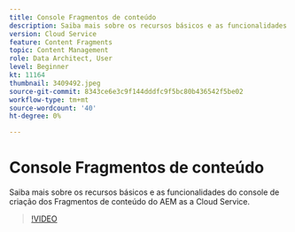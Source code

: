 ```yaml
---
title: Console Fragmentos de conteúdo
description: Saiba mais sobre os recursos básicos e as funcionalidades do console de criação dos Fragmentos de conteúdo do AEM as a Cloud Service.
version: Cloud Service
feature: Content Fragments
topic: Content Management
role: Data Architect, User
level: Beginner
kt: 11164
thumbnail: 3409492.jpeg
source-git-commit: 8343ce6e3c9f144dddfc9f5bc80b436542f5be02
workflow-type: tm+mt
source-wordcount: '40'
ht-degree: 0%

---
```



# Console Fragmentos de conteúdo

Saiba mais sobre os recursos básicos e as funcionalidades do console de criação dos Fragmentos de conteúdo do AEM as a Cloud Service.

>[!VIDEO](https://video.tv.adobe.com/v/3409492/?quality=12&learn=on)
